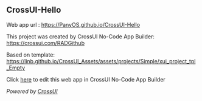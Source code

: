 ## CrossUI-Hello
Web app url : https://PanyOS.github.io/CrossUI-Hello

This project was created by CrossUI No-Code App Builder: https://crossui.com/RADGithub

Based on template: https://linb.github.io/CrossUI_Assets/assets/projects/Simple/xui_project_tpl_Empty

Click [here](https://crossui.com/RADGithub/#!from=github&owner=PanyOS&repo=CrossUI-Hello) to edit this web app in CrossUI No-Code App Builder

<i>Powered by [CrossUI](https://crossui.com)</i>
